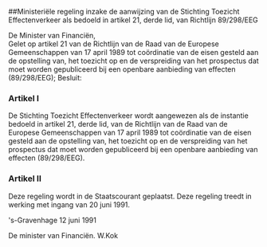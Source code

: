 <meta http-equiv='Content-Type' content='text/html; charset=utf-8' />

##Ministeriële regeling inzake de aanwijzing van de Stichting Toezicht Effectenverkeer als bedoeld in artikel 21, derde lid, van Richtlijn 89/298/EEG

De Minister van Financiën,  
Gelet op artikel 21 van de Richtlijn van de Raad van de Europese Gemeenschappen van 17 april 1989 tot coördinatie van de eisen gesteld aan de opstelling van, het toezicht op en de verspreiding van het prospectus dat moet worden gepubliceerd bij een openbare aanbieding van effecten (89/298/EEG);
Besluit:    

### Artikel  I  

De Stichting Toezicht Effectenverkeer wordt aangewezen als de instantie bedoeld in artikel 21, derde lid, van de Richtlijn van de Raad van de Europese Gemeenschappen van 17 april 1989 tot coördinatie van de eisen gesteld aan de opstelling van, het toezicht op en de verspreiding van het prospectus dat moet worden gepubliceerd bij een openbare aanbieding van effecten (89/298/EEG).  

### Artikel  II  

Deze regeling wordt in de Staatscourant geplaatst. Deze regeling treedt in werking met ingang van 20 juni 1991.  

's-Gravenhage 
12 juni 1991    

De 
minister van Financiën. 
W.Kok    
